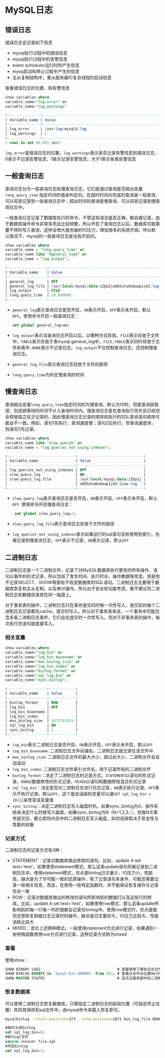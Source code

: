 # MySQL日志

## 错误日志

错误日志会记录如下信息

- mysql执行过程中的错误信息
- mysql执行过程中的告警信息
- event scheduler运行时所产生信息
- mysq启动和停止过程中产生的信息
- 主从复制结构中，重从服务器IO复杂线程的启动信息

查看错误日志的位置，和告警信息

```SQL
show variables where 
variable_name="log_error" or 
variable_name="log_warnings"

+---------------+------------------------------------------------------+
| Variable_name | Value                                                |
+---------------+------------------------------------------------------+
| log_error     | /var/log/mysqld.log                                  |
| log_warnings  | 2                                                    |
+---------------+------------------------------------------------------+
2 rows in set (0.001 sec)
```

`log_error`是错误日志的位置，`log_warnings`表示是否记录告警信息到错误日志，0表示不记录告警信息，1表示记录告警信息，大于1表示各类告警信息

## 一般查询日志

查询日志分为一般查询日志和慢查询日志，它们是通过查询是否超出变量 `long_query_time` 指定时间的值来判定的。在超时时间内完成的查询是一般查询，可以将其记录到一般查询日志中；超出时间的查询是慢查询，可以将其记录到慢查询日志中。

一般查询日志记录了数据库执行的命令，不管这些语法是否正确，都会被记录。由于数据库操作命令非常多而且比较频繁，所以开启了查询日志以后，数据库可能需要不停的写入查询，这样会增大服务器的IO压力，增加很多的系统开销，所以默认情况下，mysql的一般查询日志是没有开启的。

```SQL
show variables where 
variable_name = "long_query_time" or
variable_name like "%general_log%" or 
variable_name = "log_output";

+------------------+---------------------------------------------------+
| Variable_name    | Value                                             |
+------------------+---------------------------------------------------+
| general_log      | OFF                                               |
| general_log_file | /usr/local/mysql/data/iZbp1ja865ota0u0aap1jmZ.log |
| log_output       | FILE                                              |
| long_query_time  | 10.000000                                         |
+------------------+---------------------------------------------------+　　
```

- `general_log`表示查询日志是否开启，`ON`表示开启，`OFF`表示未开启，默认`OFF`。使用命令开启一般查询日志：

  ```SQL
  set global general_log=on;
  ```

- `log_output`表示当查询日志开启以后，以哪种方式存放。`FILE`表示存放于文件中，`TABLE`表示存放于表mysql.general_log中，`FILE,TABLE`表示同时存放于文件和表中, `NONE`表示不记录日志。`log_output`不仅控制查询日志，还控制慢查询日志。

- `general_log_file`表示查询日志存放于文件的路径

- `long_query_time`为判定慢查询的时间

## 慢查询日志

查询超出变量`long_query_time`指定时间的为慢查询，默认为10秒。但是查询获取锁，包括锁等待的时间不计入查询时间内。慢查询日志是在查询执行完毕且已经完全释放锁之后才记录的，因此慢查询日志记录的顺序和执行的SQL查询语句顺序可能会不一致。例如，语句1先执行，查询速度慢；语句2后执行，但查询速度快，则语句2先记录。

```SQL
show variables where 
variable_name like "slow_query%" or 
variable_name = "log_queries_not_using_indexes";

+-------------------------------+------------------------------+
| Variable_name                 | Value                        |
+-------------------------------+------------------------------+
| log_queries_not_using_indexes | OFF                          |
| slow_query_log                | ON                           |
| slow_query_log_file           | /usr/local/mysql/data/iZbp1j |
|                               | a865ota0u0aap1jmZ-slow.log   |
+-------------------------------+------------------------------+
```

- `slow_query_log`表示查询日志是否开启，`ON`表示开启，`OFF`表示未开启，默认`OFF`.  使用命令开启慢查询日志：

  ```sql 
   set global slow_query_log=1;
  ```

- `slow_query_log_file`表示查询日志存放于文件的路径

- `log_queries_not_using_indexes`表示如果运行的sql语句没有使用到索引，也被记录到慢查询日志，`OFF`表示不记录，`ON`表示记录，默认`OFF`

## 二进制日志

二进制日志是一个二进制文件，记录了对MySQL数据库执行更改的所有操作，语句以事件的形式记录，所以包括了发生时间、执行时长、操作数据等信息。但是他不记录SELECT、SHOW等那些不改变数据库的SQL语句。二进制日志主要用于数据库恢复和主从复制，以及审计操作。所以出于安全和功能考虑，极不建议将二进制日志和数据目录放在同一磁盘上。

对于事务表的操作，二进制日志只在事务提交的时候一次性写入，提交前的每个二进制日志记录都先cache，提交时写入。所以对于事务表来说，一个事务中可能包含多条二进制日志事件，它们会在提交时一次性写入。而对于非事务表的操作，每次执行完语句就直接写入。

### 相关变量

```SQL
show variables where
variable_name="log_bin" or
variable_name="log_bin_basename" or
variable_name="max_binlog_size" or
variable_name="log_bin_index" or
variable_name="binlog_format" or
variable_name="sql_log_bin" or
variable_name="sync_binlog";

+------------------+------------+
| Variable_name    | Value      |
+------------------+------------+
| binlog_format    | ROW        |
| log_bin          | OFF        |
| log_bin_basename |            |
| log_bin_index    |            |
| max_binlog_size  | 1073741824 |
| sql_log_bin      | ON         |
| sync_binlog      | 1          |
+------------------+------------+
```

- `log_bin`表示二进制日志是否开启，`ON`表示开启，`OFF`表示未开启，默认`OFF`
- `log_bin_basename`: 二进制日志文件前缀名，二进制日志就记录在该文件中
- `max_binlog_size`: 二进制日志文件的最大大小，超过此大小，二进制文件会自动滚动
- `log_bin_index`: 二进制日志文件索引文件名，用于记录所有的二进制文件
- `binlog_format`：决定了二进制日志的记录方式，`STATEMENT`以语句的形式记录，`ROW`以数据修改的形式记录，`MIXED`以语句和数据修改混合形式记录
- `sql_log_bin`：决定是否对二进制日志进行日志记录，`ON`表示执行记录，`OFF`表示不执行记录，默认`OFF`，这个是会话级别变量可以通`SET sql_log_bin = {0|1}`来改变该变量值
- `sync_binlog`：决定二进制日志写入磁盘时机，如果sync_binlog为0，操作系统来决定什么时候写入磁盘，如果sync_binlog为N（N=1,2,3..），则每N次事务提交后，都立即将内存中的二进制日志写入磁盘，如何选择取决于安全性与性能的权衡

### 记录方式

二进制日志的记录方式有3种：

- STATEMENT：记录对数据库做出修改的语句。比如，update A set test='test'，如果使用statement模式，那么这条update语句将被记录到二进制日志中。使用statement模式，优点是binlog日志量少，IO压力小，性能高，缺点是为了尽可能一致的还原操作，除了记录语句本身外，可能还需要记录一些相关信息，而且，在使用一些特定函数时，并不能保证恢复操作与记录完全一致
- ROW：记录对数据库做出的修改的语句所影响到的数据行以及这些行的修改。比如，update A set test='test'，如果使用row模式，那么这条update所影响到的每一行每一列的值都会记录在binlog中。使用row模式时，优点是能完还原和复制被日志记录时的操作，缺点是日志量较大，IO压力比较大，性能消耗比较大
- MIXED：混合上述两种模式，一般使用statement方式进行记录，如果遇到一些特殊函数使用row方式进行记录，这种记录方式称为mixed

### 查看

使用show：

```SQL
SHOW BINARY LOGS                                   # 查看使用了哪些日志文件
SHOW BINLOG EVENTS in 'mysql-bin.000005' from 961; # 查看日志中从位置961开始的日志
SHOW MASTER STATUS                                 # 显式主服务器中的二进制日志信息
```

### 恢复数据库

可以使用二进制日志恢复数据库。只需指定二进制日志的起始位置（可指定终止位置）并将其保存到sql文件中，由mysql命令来载入恢复即可。

```sh
mysqlbinlog --start-position=373 --stop-position=1871 bin_log_file.000001 > recover_file.sql
```

```SQL
#临时关闭binlog
set sql_log_bin=0;
#执行sql文件
source recover_file.sql
#开启binlog
set sql_log_bin=1;
```

